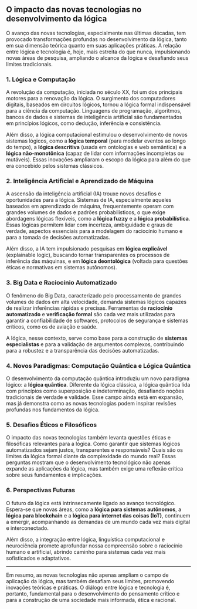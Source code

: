 ## O impacto das novas tecnologias no desenvolvimento da lógica

O avanço das novas tecnologias, especialmente nas últimas décadas, tem provocado transformações profundas no desenvolvimento da lógica, tanto em sua dimensão teórica quanto em suas aplicações práticas. A relação entre lógica e tecnologia é, hoje, mais estreita do que nunca, impulsionando novas áreas de pesquisa, ampliando o alcance da lógica e desafiando seus limites tradicionais.

### 1. Lógica e Computação

A revolução da computação, iniciada no século XX, foi um dos principais motores para a renovação da lógica. O surgimento dos computadores digitais, baseados em circuitos lógicos, tornou a lógica formal indispensável para a ciência da computação. Linguagens de programação, algoritmos, bancos de dados e sistemas de inteligência artificial são fundamentados em princípios lógicos, como dedução, inferência e consistência.

Além disso, a lógica computacional estimulou o desenvolvimento de novos sistemas lógicos, como a **lógica temporal** (para modelar eventos ao longo do tempo), a **lógica descritiva** (usada em ontologias e web semântica) e a **lógica não-monotônica** (capaz de lidar com informações incompletas ou mutáveis). Essas inovações ampliaram o escopo da lógica para além do que era concebido pelos sistemas clássicos.

### 2. Inteligência Artificial e Aprendizado de Máquina

A ascensão da inteligência artificial (IA) trouxe novos desafios e oportunidades para a lógica. Sistemas de IA, especialmente aqueles baseados em aprendizado de máquina, frequentemente operam com grandes volumes de dados e padrões probabilísticos, o que exige abordagens lógicas flexíveis, como a **lógica fuzzy** e a **lógica probabilística**. Essas lógicas permitem lidar com incerteza, ambiguidade e graus de verdade, aspectos essenciais para a modelagem do raciocínio humano e para a tomada de decisões automatizadas.

Além disso, a IA tem impulsionado pesquisas em **lógica explicável** (explainable logic), buscando tornar transparentes os processos de inferência das máquinas, e em **lógica deontológica** (voltada para questões éticas e normativas em sistemas autônomos).

### 3. Big Data e Raciocínio Automatizado

O fenômeno do Big Data, caracterizado pelo processamento de grandes volumes de dados em alta velocidade, demanda sistemas lógicos capazes de realizar inferências rápidas e precisas. Ferramentas de **raciocínio automatizado** e **verificação formal** são cada vez mais utilizadas para garantir a confiabilidade de softwares, protocolos de segurança e sistemas críticos, como os de aviação e saúde.

A lógica, nesse contexto, serve como base para a construção de **sistemas especialistas** e para a validação de argumentos complexos, contribuindo para a robustez e a transparência das decisões automatizadas.

### 4. Novos Paradigmas: Computação Quântica e Lógica Quântica

O desenvolvimento da computação quântica introduziu um novo paradigma lógico: a **lógica quântica**. Diferente da lógica clássica, a lógica quântica lida com princípios como superposição e indeterminação, desafiando noções tradicionais de verdade e validade. Esse campo ainda está em expansão, mas já demonstra como as novas tecnologias podem inspirar revisões profundas nos fundamentos da lógica.

### 5. Desafios Éticos e Filosóficos

O impacto das novas tecnologias também levanta questões éticas e filosóficas relevantes para a lógica. Como garantir que sistemas lógicos automatizados sejam justos, transparentes e responsáveis? Quais são os limites da lógica formal diante da complexidade do mundo real? Essas perguntas mostram que o desenvolvimento tecnológico não apenas expande as aplicações da lógica, mas também exige uma reflexão crítica sobre seus fundamentos e implicações.

### 6. Perspectivas Futuras

O futuro da lógica está intrinsecamente ligado ao avanço tecnológico. Espera-se que novas áreas, como a **lógica para sistemas autônomos**, a **lógica para blockchain** e a **lógica para internet das coisas (IoT)**, continuem a emergir, acompanhando as demandas de um mundo cada vez mais digital e interconectado.

Além disso, a integração entre lógica, linguística computacional e neurociência promete aprofundar nossa compreensão sobre o raciocínio humano e artificial, abrindo caminho para sistemas cada vez mais sofisticados e adaptativos.

---

Em resumo, as novas tecnologias não apenas ampliam o campo de aplicação da lógica, mas também desafiam seus limites, promovendo inovações teóricas e práticas. O diálogo entre lógica e tecnologia é, portanto, fundamental para o desenvolvimento do pensamento crítico e para a construção de uma sociedade mais informada, ética e racional.